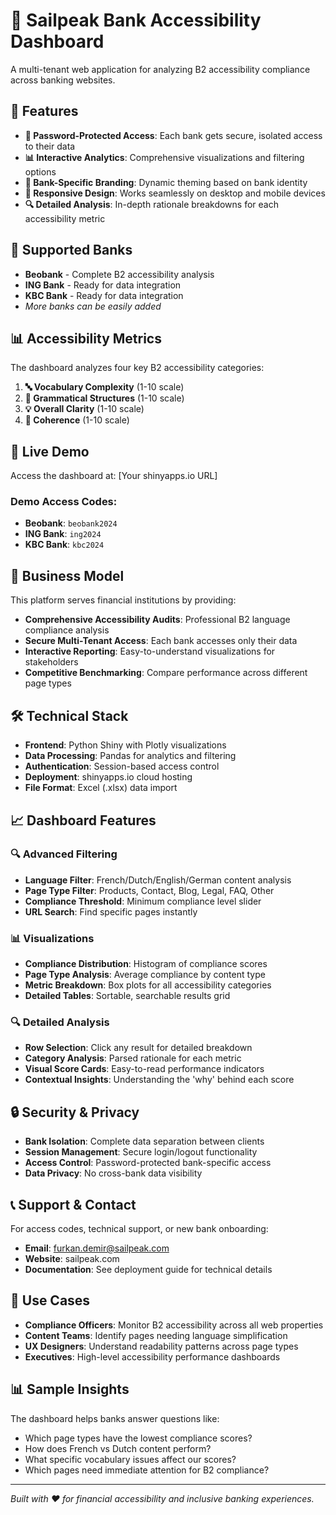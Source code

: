 # 🏦 Sailpeak Bank Accessibility Dashboard

A multi-tenant web application for analyzing B2 accessibility compliance across banking websites.

## 🌟 Features

- **🔐 Password-Protected Access**: Each bank gets secure, isolated access to their data
- **📊 Interactive Analytics**: Comprehensive visualizations and filtering options
- **🎨 Bank-Specific Branding**: Dynamic theming based on bank identity
- **📱 Responsive Design**: Works seamlessly on desktop and mobile devices
- **🔍 Detailed Analysis**: In-depth rationale breakdowns for each accessibility metric

## 🏢 Supported Banks

- **Beobank** - Complete B2 accessibility analysis
- **ING Bank** - Ready for data integration
- **KBC Bank** - Ready for data integration
- *More banks can be easily added*

## 📊 Accessibility Metrics

The dashboard analyzes four key B2 accessibility categories:

1. **🔤 Vocabulary Complexity** (1-10 scale)
2. **📐 Grammatical Structures** (1-10 scale) 
3. **💡 Overall Clarity** (1-10 scale)
4. **🔗 Coherence** (1-10 scale)

## 🚀 Live Demo

Access the dashboard at: [Your shinyapps.io URL]

### Demo Access Codes:
- **Beobank**: `beobank2024`
- **ING Bank**: `ing2024` 
- **KBC Bank**: `kbc2024`

## 💼 Business Model

This platform serves financial institutions by providing:

- **Comprehensive Accessibility Audits**: Professional B2 language compliance analysis
- **Secure Multi-Tenant Access**: Each bank accesses only their data
- **Interactive Reporting**: Easy-to-understand visualizations for stakeholders
- **Competitive Benchmarking**: Compare performance across different page types

## 🛠️ Technical Stack

- **Frontend**: Python Shiny with Plotly visualizations
- **Data Processing**: Pandas for analytics and filtering
- **Authentication**: Session-based access control
- **Deployment**: shinyapps.io cloud hosting
- **File Format**: Excel (.xlsx) data import

## 📈 Dashboard Features

### 🔍 Advanced Filtering
- **Language Filter**: French/Dutch/English/German content analysis
- **Page Type Filter**: Products, Contact, Blog, Legal, FAQ, Other
- **Compliance Threshold**: Minimum compliance level slider
- **URL Search**: Find specific pages instantly

### 📊 Visualizations
- **Compliance Distribution**: Histogram of compliance scores
- **Page Type Analysis**: Average compliance by content type
- **Metric Breakdown**: Box plots for all accessibility categories
- **Detailed Tables**: Sortable, searchable results grid

### 🔍 Detailed Analysis
- **Row Selection**: Click any result for detailed breakdown
- **Category Analysis**: Parsed rationale for each metric
- **Visual Score Cards**: Easy-to-read performance indicators
- **Contextual Insights**: Understanding the 'why' behind each score

## 🔒 Security & Privacy

- **Bank Isolation**: Complete data separation between clients
- **Session Management**: Secure login/logout functionality  
- **Access Control**: Password-protected bank-specific access
- **Data Privacy**: No cross-bank data visibility

## 📞 Support & Contact

For access codes, technical support, or new bank onboarding:

- **Email**: furkan.demir@sailpeak.com
- **Website**: sailpeak.com
- **Documentation**: See deployment guide for technical details

## 🎯 Use Cases

- **Compliance Officers**: Monitor B2 accessibility across all web properties
- **Content Teams**: Identify pages needing language simplification
- **UX Designers**: Understand readability patterns across page types
- **Executives**: High-level accessibility performance dashboards

## 📊 Sample Insights

The dashboard helps banks answer questions like:

- Which page types have the lowest compliance scores?
- How does French vs Dutch content perform?
- What specific vocabulary issues affect our scores?
- Which pages need immediate attention for B2 compliance?

---

*Built with ❤️ for financial accessibility and inclusive banking experiences.*
